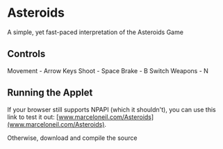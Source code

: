 # Asteroids
A simple, yet fast-paced interpretation of the Asteroids Game

## Controls
Movement - Arrow Keys
Shoot - Space
Brake - B
Switch Weapons - N

## Running the Applet
If your browser still supports NPAPI (which it shouldn't), you can use this link to test it out: [www.marceloneil.com/Asteroids](www.marceloneil.com/Asteroids). 

Otherwise, download and compile the source
